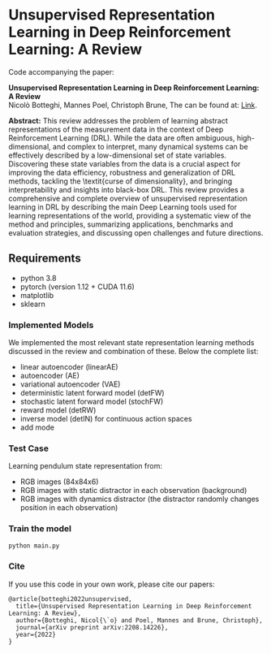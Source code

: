 # Unsupervised Representation Learning in Deep Reinforcement Learning: A Review

Code accompanying the paper:

**Unsupervised Representation Learning in Deep Reinforcement Learning: A Review**\
Nicolò Botteghi, Mannes Poel, Christoph Brune,
The can be found at: [Link](https://arxiv.org/pdf/2208.14226.pdf).

**Abstract:** 
This review addresses the problem of learning abstract representations of the measurement data in the context of Deep Reinforcement Learning (DRL). While the data are often ambiguous, high-dimensional, and complex to interpret, many dynamical systems can be effectively described by a low-dimensional set of state variables. Discovering these state variables from the data is a crucial aspect for improving the data efficiency, robustness and generalization of DRL methods, tackling the \textit{curse of dimensionality}, and bringing interpretability and insights into black-box DRL. This review provides a comprehensive and complete overview of unsupervised representation learning in DRL by describing the main Deep Learning tools used for learning representations of the world, providing a systematic view of the method and principles, summarizing applications, benchmarks and evaluation strategies, and discussing open challenges and future directions.

## Requirements

* python 3.8
* pytorch (version 1.12 + CUDA 11.6)
* matplotlib
* sklearn

### Implemented Models

We implemented the most relevant state representation learning methods discussed in the review and combination of these. Below the complete list:
* linear autoencoder (linearAE)
* autoencoder (AE)
* variational autoencoder (VAE)
* deterministic latent forward model (detFW)
* stochastic latent forward model (stochFW)
* reward model (detRW)
* inverse model (detIN) for continuous action spaces
* add mode

### Test Case
Learning pendulum state representation from:
* RGB images (84x84x6)
* RGB images with static distractor in each observation (background)
* RGB images with dynamics distractor (the distractor randomly changes position in each observation)


### Train the model
```bash
python main.py 
```

### Cite
If you use this code in your own work, please cite our papers:
```
@article{botteghi2022unsupervised,
  title={Unsupervised Representation Learning in Deep Reinforcement Learning: A Review},
  author={Botteghi, Nicol{\`o} and Poel, Mannes and Brune, Christoph},
  journal={arXiv preprint arXiv:2208.14226},
  year={2022}
}

```